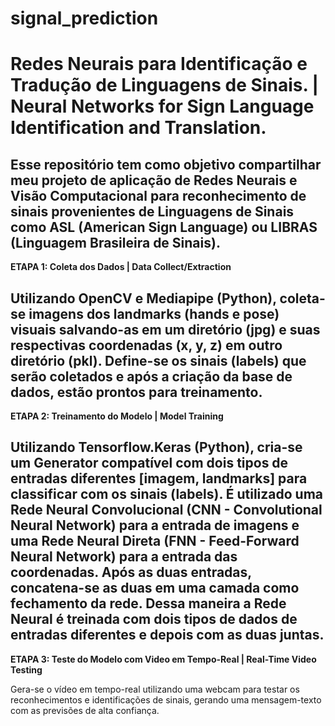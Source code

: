 # signal_prediction
#  **Redes Neurais para Identificação e Tradução de Linguagens de Sinais. | Neural Networks for Sign Language Identification and Translation.**

Esse repositório tem como objetivo compartilhar meu projeto de aplicação de Redes Neurais e Visão Computacional para reconhecimento de sinais provenientes de Linguagens de Sinais como ASL (American Sign Language) ou LIBRAS (Linguagem Brasileira de Sinais).
---
**ETAPA 1: Coleta dos Dados | Data Collect/Extraction**

Utilizando OpenCV e Mediapipe (Python), coleta-se imagens dos landmarks (hands e pose) visuais salvando-as em um diretório (jpg) e suas respectivas coordenadas (x, y, z) em outro diretório (pkl). Define-se os sinais (labels) que serão coletados e após a criação da base de dados, estão prontos para treinamento.
---
**ETAPA 2: Treinamento do Modelo | Model Training**

Utilizando Tensorflow.Keras (Python), cria-se um Generator compatível com dois tipos de entradas diferentes [imagem, landmarks] para classificar com os sinais (labels). É utilizado uma Rede Neural Convolucional (CNN - Convolutional Neural Network) para a entrada de imagens e uma Rede Neural Direta (FNN - Feed-Forward Neural Network) para a entrada das coordenadas. Após as duas entradas, concatena-se as duas em uma camada como fechamento da rede. Dessa maneira a Rede Neural é treinada com dois tipos de dados de entradas diferentes e depois com as duas juntas.
---
**ETAPA 3: Teste do Modelo com Video em Tempo-Real | Real-Time Video Testing**

Gera-se o vídeo em tempo-real utilizando uma webcam para testar os reconhecimentos e identificações de sinais, gerando uma mensagem-texto com as previsões de alta confiança.

